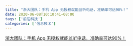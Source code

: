 ```yaml
---
title: "浙大团队：手机 App 无授权就能监听电话，准确率可达90%！"
date: 2020-06-08T10:10:41+08:00
tags: ['前沿科技']
categories: ['信息技术']
---
```


[浙大团队：手机 App 无授权就能监听电话，准确率可达90%！](/science/浙大团队：手机%20App%20无授权就能监听电话，准确率可达90%！.html)

